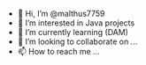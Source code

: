 - 👋 Hi, I’m @malthus7759
- 👀 I’m interested in Java projects
- 🌱 I’m currently learning (DAM)
- 💞️ I’m looking to collaborate on ...
- 📫 How to reach me ...

<!---
malthus7759/malthus7759 is a ✨ special ✨ repository because its `README.md` (this file) appears on your GitHub profile.
You can click the Preview link to take a look at your changes.
--->
